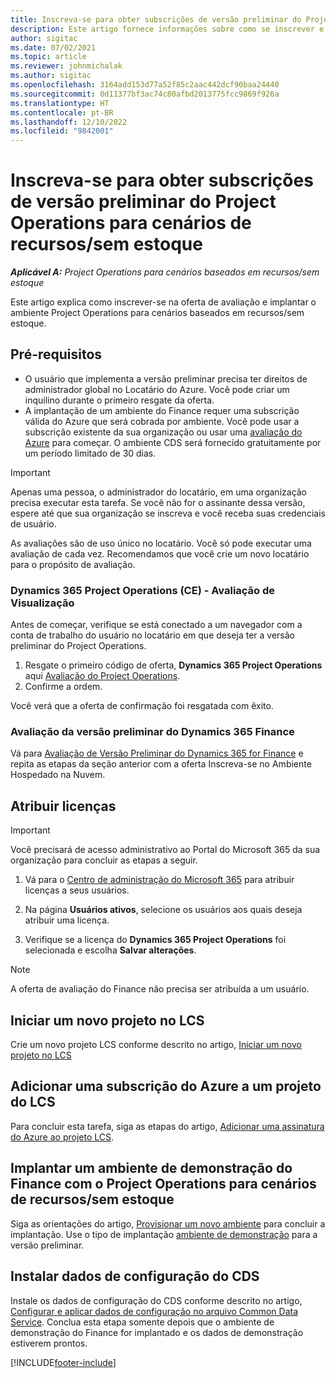 ```yaml
---
title: Inscreva-se para obter subscrições de versão preliminar do Project Operations para cenários de recursos/sem estoque
description: Este artigo fornece informações sobre como se inscrever e implantar o Project Operations para cenários baseados em recursos/sem estoque.
author: sigitac
ms.date: 07/02/2021
ms.topic: article
ms.reviewer: johnmichalak
ms.author: sigitac
ms.openlocfilehash: 3164add153d77a52f85c2aac442dcf90baa24440
ms.sourcegitcommit: 0d11377bf3ac74c80afbd2013775fcc9869f926a
ms.translationtype: HT
ms.contentlocale: pt-BR
ms.lasthandoff: 12/10/2022
ms.locfileid: "9842001"
---
```

# <a name="sign-up-for-project-operations-preview-subscriptions-for-resource-non-stocked-scenarios"></a>Inscreva-se para obter subscrições de versão preliminar do Project Operations para cenários de recursos/sem estoque

_**Aplicável A:** Project Operations para cenários baseados em recursos/sem estoque_



Este artigo explica como inscrever-se na oferta de avaliação e implantar o ambiente Project Operations para cenários baseados em recursos/sem estoque.

## <a name="prerequisites"></a>Pré-requisitos
- O usuário que implementa a versão preliminar precisa ter direitos de administrador global no Locatário do Azure. Você pode criar um inquilino durante o primeiro resgate da oferta. 
- A implantação de um ambiente do Finance requer uma subscrição válida do Azure que será cobrada por ambiente. Você pode usar a subscrição existente da sua organização ou usar uma [avaliação do Azure](https://azure.microsoft.com/free/) para começar. O ambiente CDS será fornecido gratuitamente por um período limitado de 30 dias.

> [!IMPORTANT]
> Apenas uma pessoa, o administrador do locatário, em uma organização precisa executar esta tarefa. Se você não for o assinante dessa versão, espere até que sua organização se inscreva e você receba suas credenciais de usuário.
> 
> As avaliações são de uso único no locatário. Você só pode executar uma avaliação de cada vez. Recomendamos que você crie um novo locatário para o propósito de avaliação.


### <a name="dynamics-365-project-operations-ce---preview-trial"></a>Dynamics 365 Project Operations (CE) - Avaliação de Visualização 

Antes de começar, verifique se está conectado a um navegador com a conta de trabalho do usuário no locatário em que deseja ter a versão preliminar do Project Operations.

1. Resgate o primeiro código de oferta, **Dynamics 365 Project Operations** aqui [Avaliação do Project Operations](https://aka.ms/try-po).
2. Confirme a ordem.

  Você verá que a oferta de confirmação foi resgatada com êxito.

### <a name="dynamics-365-finance-preview-trial"></a>Avaliação da versão preliminar do Dynamics 365 Finance

Vá para [Avaliação de Versão Preliminar do Dynamics 365 for Finance](https://aka.ms/trypoche) e repita as etapas da seção anterior com a oferta Inscreva-se no Ambiente Hospedado na Nuvem.  

## <a name="assign-licenses"></a>Atribuir licenças

> [!IMPORTANT]
> Você precisará de acesso administrativo ao Portal do Microsoft 365 da sua organização para concluir as etapas a seguir.

1. Vá para o [Centro de administração do Microsoft 365](https://portal.office.com/) para atribuir licenças a seus usuários.

2. Na página **Usuários ativos**, selecione os usuários aos quais deseja atribuir uma licença.

3. Verifique se a licença do **Dynamics 365 Project Operations** foi selecionada e escolha **Salvar alterações**.

> [!NOTE]
> A oferta de avaliação do Finance não precisa ser atribuída a um usuário.

## <a name="start-a-new-project-in-lcs"></a>Iniciar um novo projeto no LCS

Crie um novo projeto LCS conforme descrito no artigo, [Iniciar um novo projeto no LCS](create-lcs-project.md)

## <a name="add-an-azure-subscription-to-an-lcs-project"></a>Adicionar uma subscrição do Azure a um projeto do LCS

Para concluir esta tarefa, siga as etapas do artigo, [Adicionar uma assinatura do Azure ao projeto LCS](resource-add-azure-subscription-lcs-project.md).

## <a name="deploy-finance-demo-environment-with-project-operations-for-resourcenon-stocked-scenarios"></a>Implantar um ambiente de demonstração do Finance com o Project Operations para cenários de recursos/sem estoque

Siga as orientações do artigo, [Provisionar um novo ambiente](resource-provision-new-environment.md) para concluir a implantação. Use o tipo de implantação [ambiente de demonstração](/dynamics365/fin-ops-core/dev-itpro/deployment/deploy-demo-environment) para a versão preliminar. 

## <a name="install-cds-setup-and-configuration-data"></a>Instalar dados de configuração do CDS

Instale os dados de configuração do CDS conforme descrito no artigo, [Configurar e aplicar dados de configuração no arquivo Common Data Service](resource-apply-pro-setup-config-data.md).
Conclua esta etapa somente depois que o ambiente de demonstração do Finance for implantado e os dados de demonstração estiverem prontos.


[!INCLUDE[footer-include](../includes/footer-banner.md)]

